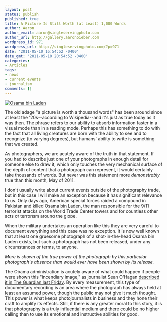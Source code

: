 ```yaml
---
layout: post
status: publish
published: true
title: A Picture Is Still Worth (at Least) 1,000 Words
author: Aaron
author_email: aaron@singleservingphoto.com
author_url: http://gallery.aaronbieber.com
wordpress_id: 971
wordpress_url: http://singleservingphoto.com/?p=971
date: '2011-05-10 16:54:52 -0400'
date_gmt: '2011-05-10 20:54:52 -0400'
categories:
- Articles
tags:
- news
- current events
- journalism
comments: []
---
```

[![](http://singleservingphoto.com/wp-content/uploads/2011/05/osama-bin-laden-polaroid.png "Osama bin Laden")](http://singleservingphoto.com/wp-content/uploads/2011/05/osama-bin-laden-polaroid.png)

The old adage "a picture is worth a thousand words" has been around
since at least the '20s--according to Wikipedia--and it's just as true
today as it was then. The phrase refers to our ability to absorb
information faster in a visual mode than in a reading mode. Perhaps this
has something to do with the fact that all living creatures are born
with the ability to see and to recognize (to varying degrees), but
humans' ability to write is something that we created.

As photographers, we are acutely aware of the truth in that statement.
If you had to describe just one of your photographs in enough detail for
someone else to draw it, which only touches the very mechanical surface
of the depth of content that a photograph can represent, it would
certainly take thousands of words. But never was this statement more
_demonstrably_ true than this month, May of 2011.

I don't usually write about current events outside of the photography
trade, but in this case I will make an exception because it has
significant relevance to us. Only days ago, American special forces
raided a compound in Pakistan and killed Osama bin Laden, the man
responsible for the 9/11 terrorist attacks on the World Trade Center
towers and for countless other acts of terrorism around the globe.

When the military undertakes an operation like this they are very
careful to document everything and this case was no exception. It is now
well known that at least one gruesome photograph of a shot-in-the-head
Osama bin Laden exists, but such a photograph has not been released,
under any circumstances or terms, to anyone.

*More is shown of the true power of the photograph by this particular
photograph's _absence_ than would ever have been shown by its
release.*

The Obama administration is acutely aware of what could happen if people
were shown this "incendiary image," as journalist Sean O'Hagan
[described it in The Guardian last
Friday](http://www.guardian.co.uk/artanddesign/2011/may/06/osama-bin-laden-photograph-obama-body).
By every measurement, this type of documentary recording is an area
where the photograph has always held at least an assumed power, though
the public may not give it much thought. This power is what keeps
photojournalists in business and they hone their craft to amplify its
effects. Still, if there is any greater moral to this story, it is that
photography is a truly influential medium and there could be no higher
calling than to use its emotional and instructive abilities for good.
